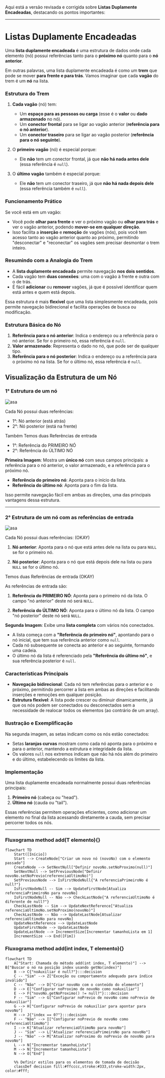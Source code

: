Aqui está a versão revisada e corrigida sobre **Listas Duplamente Encadeadas**, destacando os pontos importantes:

---

# Listas Duplamente Encadeadas

Uma **lista duplamente encadeada** é uma estrutura de dados onde cada elemento (nó) possui referências tanto para o **próximo nó** quanto para o **nó anterior**.

Em outras palavras, uma lista duplamente encadeada é como um **trem** que pode se mover **para frente e para trás**. Vamos imaginar que cada **vagão** do trem é um **nó** na lista.

### Estrutura do Trem

1. **Cada vagão** (nó) tem:
   - Um **espaço para as pessoas ou carga** (esse é o **valor** ou **dado armazenado** no nó).
   - Um **conector frontal** para se ligar ao vagão anterior (**referência para o nó anterior**).
   - Um **conector traseiro** para se ligar ao vagão posterior (**referência para o nó seguinte**).

2. O **primeiro vagão** (nó) é especial porque:
   - Ele **não** tem um conector frontal, já que **não há nada antes dele** (essa referência é `null`).

3. O **último vagão** também é especial porque:
   - Ele **não** tem um conector traseiro, já que **não há nada depois dele** (essa referência também é `null`).

### Funcionamento Prático

Se você está em um vagão:

- Você pode **olhar para frente** e ver o próximo vagão ou **olhar para trás** e ver o vagão anterior, podendo **mover-se em qualquer direção**.
- Isso facilita a **inserção** e **remoção** de vagões (nós), pois você tem acesso tanto ao vagão anterior quanto ao próximo, permitindo "desconectar" e "reconectar" os vagões sem precisar desmontar o trem inteiro.

### Resumindo com a Analogia do Trem

- A **lista duplamente encadeada** permite navegação **nos dois sentidos**.
- Cada vagão tem **duas conexões**: uma com o vagão à frente e outra com o de trás.
- É fácil **adicionar** ou **remover** vagões, já que é possível identificar quem está antes e quem está depois.

Essa estrutura é mais **flexível** que uma lista simplesmente encadeada, pois permite navegação bidirecional e facilita operações de busca ou modificação.

### Estrutura Básica do Nó

1. **Referência para o nó anterior**: Indica o endereço ou a referência para o nó anterior. Se for o primeiro nó, essa referência é `null`.
2. **Valor armazenado**: Representa o dado no nó, que pode ser de qualquer tipo.
3. **Referência para o nó posterior**: Indica o endereço ou a referência para o próximo nó na lista. Se for o último nó, essa referência é `null`.

## Visualização da Estrutura de um Nó

### 1° Estrutura de um nó

![asa](../../img/lista_encadeada_01.png)

Cada Nó possui duas referências:

- 1°: Nó anterior (está atrás)
- 2°: Nó posterior (está na frente)

Também Temos duas Referências de entrada

- 1°: Referência do PRIMEIRO NÓ
- 2°: Referência do ÚLTIMO NÓ

**Primeira Imagem**: Mostra um **único nó** com seus campos principais: a referência para o nó anterior, o valor armazenado, e a referência para o próximo nó.

- **Referência do primeiro nó**: Aponta para o início da lista.
- **Referência do último nó**: Aponta para o fim da lista.

Isso permite navegação fácil em ambas as direções, uma das principais vantagens dessa estrutura.

---

### 2° Estrutura de um nó com as referências de entrada

![asa](../../img/lista_encadeada_02.png)

Cada Nó possui duas referências: (OKAY)

1. **Nó anterior**: Aponta para o nó que está antes dele na lista ou para `NULL` se for o primeiro nó.

2. **Nó posterior**: Aponta para o nó que está depois dele na lista ou para `NULL` se for o último nó.

Temos duas Referências de entrada (OKAY)

As referências de entrada são:

1. **Referência do PRIMEIRO NÓ**: Aponta para o primeiro nó da lista. O campo "nó anterior" deste nó será `NULL`.

2. **Referência do ÚLTIMO NÓ**: Aponta para o último nó da lista. O campo "nó posterior" deste nó será `NULL`.

**Segunda Imagem**: Exibe uma **lista completa** com vários nós conectados.

- A lista começa com a **"Referência do primeiro nó"**, apontando para o nó inicial, que tem sua referência anterior como `null`.
- Cada nó subsequente se conecta ao anterior e ao seguinte, formando uma cadeia.
- O último nó da lista é referenciado pela **"Referência do último nó"**, e sua referência posterior é `null`.

### Características Principais

- **Navegação bidirecional**: Cada nó tem referências para o anterior e o próximo, permitindo percorrer a lista em ambas as direções e facilitando inserções e remoções em qualquer posição.
- **Estrutura flexível**: A lista pode crescer ou diminuir dinamicamente, já que os nós podem ser conectados ou desconectados sem a necessidade de realocar todos os elementos (ao contrário de um array).

### Ilustração e Exemplificação

Na segunda imagem, as setas indicam como os nós estão conectados:

- Setas **laranjas curvas** mostram como cada nó aponta para o próximo e para o anterior, mantendo a estrutura e integridade da lista.
- Os valores `null` nos extremos indicam que não há nós além do primeiro e do último, estabelecendo os limites da lista.

### Implementação

Uma lista duplamente encadeada normalmente possui duas referências principais:

1. **Primeiro nó** (cabeça ou "head").
2. **Último nó** (cauda ou "tail").

Essas referências permitem operações eficientes, como adicionar um elemento no final da lista acessando diretamente a cauda, sem precisar percorrer todos os nós.

---

### Fluxograma method add(T elemento){}

```mermaid
flowchart TD
    Start([Início])
    Start --> CreateNode["Criar um novo nó (novoNo) com o elemento passado"]
    CreateNode --> SetNextNull["Definir novoNo.setNoProximo(null)"]
    SetNextNull --> SetPreviousNode["Definir novoNo.setNoPrevio(referenciaUltimoNo)"]
    SetPreviousNode --> IsFirstNodeNull{"A referenciaPrimeiroNo é null?"}
    IsFirstNodeNull -- Sim --> UpdateFirstNode[Atualiza referenciaPrimeiroNo para novoNo]
    IsFirstNodeNull -- Não --> CheckLastNode{"A referenciaUltimoNo é diferente de null?"}
    CheckLastNode -- Sim --> UpdateNextReference["Atualiza referenciaUltimoNo.setNoProximo(novoNo)"]
    CheckLastNode -- Não --> UpdateLastNode[Atualizar referenciaUltimoNo para novoNo]
    UpdateNextReference --> UpdateLastNode
    UpdateFirstNode --> UpdateLastNode
    UpdateLastNode --> IncrementSize[Incrementar tamanhoLista em 1]
    IncrementSize --> End([Fim])

```

### Fluxograma method add(int index, T elemento){}

```mermaid
flowchart TD
    A["Start: Chamada do método add(int index, T elemento)"] --> B["Buscar o nó na posição index usando getNo(index)"]
    B --> C{"noAuxiliar é null?"}:::decision
    C -- "Sim" --> Z["Exceção ou comportamento adequado para índice inválido"]
    C -- "Não" --> D["Criar novoNo com o conteúdo do elemento"]
    D --> E["Configurar noProximo de novoNo como noAuxiliar"]
    E --> F{"novoNo.getNoProximo() != null?"}:::decision
    F -- "Sim" --> G["Configurar noPrevio de novoNo como noPrevio de noAuxiliar"]
    G --> H["Configurar noPrevio de noAuxiliar para apontar para novoNo"]
    H --> J{"index == 0?"}:::decision
    F -- "Não" --> I["Configurar noPrevio de novoNo como referenciaUltimoNo"]
    I --> K["Atualizar referenciaUltimoNo para novoNo"]
    J -- "Sim" --> L["Atualizar referenciaPrimeiroNo para novoNo"]
    J -- "Não" --> M["Atualizar noProximo do noPrevio de novoNo para novoNo"]
    L --> N["Incrementar tamanhoLista"]
    M --> N["Incrementar tamanhoLista"]
    N --> O["End"]

    %% Definir estilos para os elementos de tomada de decisão
    classDef decision fill:#ffcccc,stroke:#333,stroke-width:2px, color:#fff;

```

